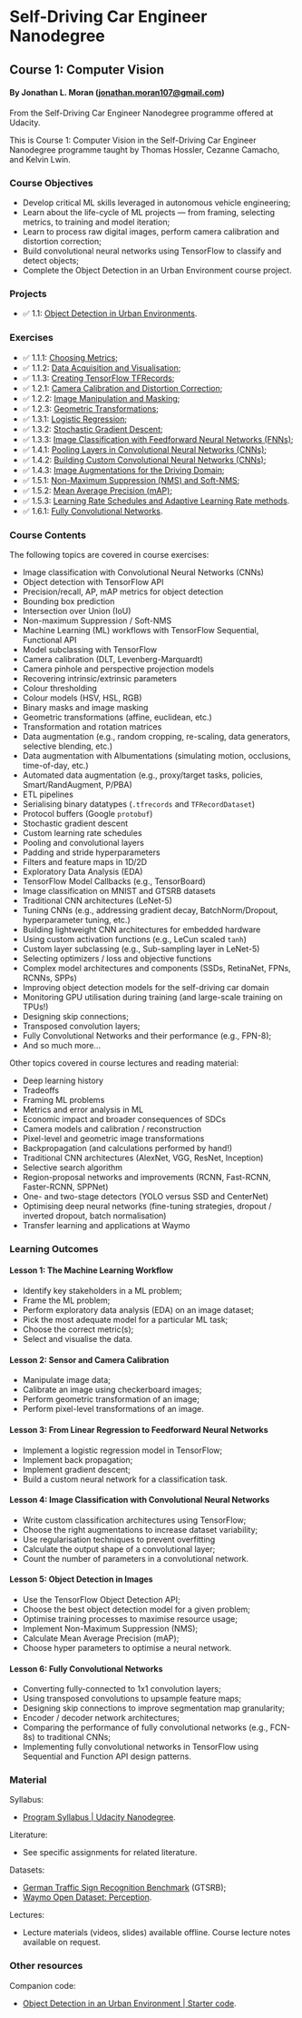 # Self-Driving Car Engineer Nanodegree
## Course 1: Computer Vision
#### By Jonathan L. Moran (jonathan.moran107@gmail.com)
From the Self-Driving Car Engineer Nanodegree programme offered at Udacity.

This is Course 1: Computer Vision in the Self-Driving Car Engineer Nanodegree programme taught by Thomas Hossler, Cezanne Camacho, and Kelvin Lwin.


### Course Objectives
* Develop critical ML skills leveraged in autonomous vehicle engineering;
* Learn about the life-cycle of ML projects — from framing, selecting metrics, to training and model iteration;
* Learn to process raw digital images, perform camera calibration and distortion correction;
* Build convolutional neural networks using TensorFlow to classify and detect objects;
* Complete the Object Detection in an Urban Environment course project.


### Projects
* ✅ 1.1: [Object Detection in Urban Environments](https://github.com/jonathanloganmoran/ND0013-Self-Driving-Car-Engineer/tree/main/1-Computer-Vision/1-1-Object-Detection-in-Urban-Environments).


### Exercises
* ✅ 1.1.1: [Choosing Metrics](https://github.com/jonathanloganmoran/ND0013-Self-Driving-Car-Engineer/blob/main/1-Computer-Vision/Exercises/1-1-1-Choosing-Metrics/2022-07-25-Choosing-Metrics-IoU.ipynb);
* ✅ 1.1.2: [Data Acquisition and Visualisation](https://github.com/jonathanloganmoran/ND0013-Self-Driving-Car-Engineer/blob/main/1-Computer-Vision/Exercises/1-1-2-Data-Acquisition-Visualisation/2022-08-01-Data-Acquisition-Visualisation.ipynb);
* ✅ 1.1.3: [Creating TensorFlow TFRecords](https://github.com/jonathanloganmoran/ND0013-Self-Driving-Car-Engineer/blob/main/1-Computer-Vision/Exercises/1-1-3-Creating-TF-Records/2022-08-03-Creating-TF-Records.ipynb);
* ✅ 1.2.1: [Camera Calibration and Distortion Correction](https://github.com/jonathanloganmoran/ND0013-Self-Driving-Car-Engineer/blob/main/1-Computer-Vision/Exercises/1-2-1-Calibration-Distortion/2022-08-10-Calibration-Distortion-Correction.ipynb);
* ✅ 1.2.2: [Image Manipulation and Masking](https://github.com/jonathanloganmoran/ND0013-Self-Driving-Car-Engineer/blob/main/1-Computer-Vision/Exercises/1-2-2-Image-Manipulation/2022-08-17-Image-Manipulation-Masking.ipynb);
* ✅ 1.2.3: [Geometric Transformations](https://github.com/jonathanloganmoran/ND0013-Self-Driving-Car-Engineer/blob/main/1-Computer-Vision/Exercises/1-2-3-Geometric-Transformations/2022-08-23-Geometric-Transformations-Image-Augmentation.ipynb);
* ✅ 1.3.1: [Logistic Regression](https://github.com/jonathanloganmoran/ND0013-Self-Driving-Car-Engineer/blob/main/1-Computer-Vision/Exercises/1-3-1-Logistic-Regression/2022-08-27-Logistic-Regression.ipynb);
* ✅ 1.3.2: [Stochastic Gradient Descent](https://github.com/jonathanloganmoran/ND0013-Self-Driving-Car-Engineer/blob/main/1-Computer-Vision/Exercises/1-3-2-Stochastic-Gradient-Descent/2022-08-29-Stochastic-Gradient-Descent.ipynb);
* ✅ 1.3.3: [Image Classification with Feedforward Neural Networks (FNNs)](https://github.com/jonathanloganmoran/ND0013-Self-Driving-Car-Engineer/blob/main/1-Computer-Vision/Exercises/1-3-3-Image-Classification-FNNs/2022-09-05-Image-Classification-Feed-Forward-Neural-Networks.ipynb);
* ✅ 1.4.1: [Pooling Layers in Convolutional Neural Networks (CNNs)](https://github.com/jonathanloganmoran/ND0013-Self-Driving-Car-Engineer/blob/main/1-Computer-Vision/Exercises/1-4-1-Pooling-Layers-CNNs/2022-09-07-Pooling-Layers-Convolutional-Neural-Networks.ipynb);
* ✅ 1.4.2: [Building Custom Convolutional Neural Networks (CNNs)](https://github.com/jonathanloganmoran/ND0013-Self-Driving-Car-Engineer/blob/main/1-Computer-Vision/Exercises/1-4-2-Building-Custom-CNNs/2022-09-12-Building-Custom-Convolutional-Neural-Networks.ipynb);
* ✅ 1.4.3: [Image Augmentations for the Driving Domain](https://github.com/jonathanloganmoran/ND0013-Self-Driving-Car-Engineer/blob/main/1-Computer-Vision/Exercises/1-4-3-Image-Augmentations/2022-09-19-Image-Augmentations.ipynb);
* ✅ 1.5.1: [Non-Maximum Suppression (NMS) and Soft-NMS](https://github.com/jonathanloganmoran/ND0013-Self-Driving-Car-Engineer/blob/main/1-Computer-Vision/Exercises/1-5-1-Non-Maximum-Suppression/2022-09-21-Non-Maximum-Suppression.ipynb);
* ✅ 1.5.2: [Mean Average Precision (mAP)](https://github.com/jonathanloganmoran/ND0013-Self-Driving-Car-Engineer/blob/main/1-Computer-Vision/Exercises/1-5-2-Mean-Average-Precision/2022-09-25-Mean-Average-Precision.ipynb);
* ✅ 1.5.3: [Learning Rate Schedules and Adaptive Learning Rate methods](https://github.com/jonathanloganmoran/ND0013-Self-Driving-Car-Engineer/blob/main/1-Computer-Vision/Exercises/1-5-3-Learning-Rate-Schedules/2022-09-28-Learning-Rate-Schedules.ipynb).
* ✅ 1.6.1: [Fully Convolutional Networks](https://github.com/jonathanloganmoran/ND0013-Self-Driving-Car-Engineer/blob/main/1-Computer-Vision/Exercises/1-6-1-Fully-Convolutional-Networks/2023-01-23-Fully-Convolutional-Networks.ipynb).


### Course Contents

The following topics are covered in course exercises:
* Image classification with Convolutional Neural Networks (CNNs)
* Object detection with TensorFlow API
* Precision/recall, AP, mAP metrics for object detection
* Bounding box prediction
* Intersection over Union (IoU)
* Non-maximum Suppression / Soft-NMS
* Machine Learning (ML) workflows with TensorFlow Sequential, Functional API
* Model subclassing with TensorFlow
* Camera calibration (DLT, Levenberg-Marquardt)
* Camera pinhole and perspective projection models
* Recovering intrinsic/extrinsic parameters
* Colour thresholding
* Colour models (HSV, HSL, RGB)
* Binary masks and image masking
* Geometric transformations (affine, euclidean, etc.)
* Transformation and rotation matrices
* Data augmentation (e.g., random cropping, re-scaling, data generators, selective blending, etc.)
* Data augmentation with Albumentations (simulating motion, occlusions, time-of-day, etc.)
* Automated data augmentation (e.g., proxy/target tasks, policies, Smart/RandAugment, P/PBA)
* ETL pipelines
* Serialising binary datatypes (`.tfrecords` and `TFRecordDataset`)
* Protocol buffers (Google `protobuf`)
* Stochastic gradient descent
* Custom learning rate schedules
* Pooling and convolutional layers
* Padding and stride hyperparameters
* Filters and feature maps in 1D/2D
* Exploratory Data Analysis (EDA)
* TensorFlow Model Callbacks (e.g., TensorBoard)
* Image classification on MNIST and GTSRB datasets
* Traditional CNN architectures (LeNet-5)
* Tuning CNNs (e.g., addressing gradient decay, BatchNorm/Dropout, hyperparameter tuning, etc.)
* Building lightweight CNN architectures for embedded hardware
* Using custom activation functions (e.g., LeCun scaled `tanh`)
* Custom layer subclassing (e.g., Sub-sampling layer in LeNet-5)
* Selecting optimizers / loss and objective functions
* Complex model architectures and components (SSDs, RetinaNet, FPNs, RCNNs, SPPs)
* Improving object detection models for the self-driving car domain
* Monitoring GPU utilisation during training (and large-scale training on TPUs!)
* Designing skip connections;
* Transposed convolution layers;
* Fully Convolutional Networks and their performance (e.g., FPN-8);
* And so much more...


Other topics covered in course lectures and reading material:
* Deep learning history
* Tradeoffs
* Framing ML problems
* Metrics and error analysis in ML
* Economic impact and broader consequences of SDCs
* Camera models and calibration / reconstruction
* Pixel-level and geometric image transformations
* Backpropagation (and calculations performed by hand!)
* Traditional CNN architectures (AlexNet, VGG, ResNet, Inception)
* Selective search algorithm
* Region-proposal networks and improvements (RCNN, Fast-RCNN, Faster-RCNN, SPPNet)
* One- and two-stage detectors (YOLO versus SSD and CenterNet)
* Optimising deep neural networks (fine-tuning strategies, dropout / inverted dropout, batch normalisation)
* Transfer learning and applications at Waymo

### Learning Outcomes
#### Lesson 1: The Machine Learning Workflow
* Identify key stakeholders in a ML problem;
* Frame the ML problem;
* Perform exploratory data analysis (EDA) on an image dataset;
* Pick the most adequate model for a particular ML task;
* Choose the correct metric(s);
* Select and visualise the data.

#### Lesson 2: Sensor and Camera Calibration
* Manipulate image data;
* Calibrate an image using checkerboard images;
* Perform geometric transformation of an image;
* Perform pixel-level transformations of an image.

#### Lesson 3: From Linear Regression to Feedforward Neural Networks
* Implement a logistic regression model in TensorFlow;
* Implement back propagation;
* Implement gradient descent;
* Build a custom neural network for a classification task.

#### Lesson 4: Image Classification with Convolutional Neural Networks
* Write custom classification architectures using TensorFlow;
* Choose the right augmentations to increase dataset variability;
* Use regularisation techniques to prevent overfitting
* Calculate the output shape of a convolutional layer;
* Count the number of parameters in a convolutional network.

#### Lesson 5: Object Detection in Images
* Use the TensorFlow Object Detection API;
* Choose the best object detection model for a given problem;
* Optimise training processes to maximise resource usage;
* Implement Non-Maximum Suppression (NMS);
* Calculate Mean Average Precision (mAP);
* Choose hyper parameters to optimise a neural network.

#### Lesson 6: Fully Convolutional Networks
* Converting fully-connected to 1x1 convolution layers;
* Using transposed convolutions to upsample feature maps;
* Designing skip connections to improve segmentation map granularity;
* Encoder / decoder network architectures;
* Comparing the performance of fully convolutional networks (e.g., FCN-8s) to traditional CNNs;
* Implementing fully convolutional networks in TensorFlow using Sequential and Function API design patterns.

### Material
Syllabus:
* [Program Syllabus | Udacity Nanodegree](https://d20vrrgs8k4bvw.cloudfront.net/documents/en-US/Self-Driving+Car+Engineer+Nanodegree+Syllabus+nd0013+.pdf).

Literature:
* See specific assignments for related literature.

Datasets:
* [German Traffic Sign Recognition Benchmark](https://doi.org/10.17894/ucph.358970eb-0474-4d8f-90b5-3f124d9f9bc6) (GTSRB);
* [Waymo Open Dataset: Perception](https://waymo.com/open/).

Lectures:
* Lecture materials (videos, slides) available offline. Course lecture notes available on request.

### Other resources
Companion code:
* [Object Detection in an Urban Environment | Starter code](https://github.com/udacity/nd013-c1-vision-starter).

